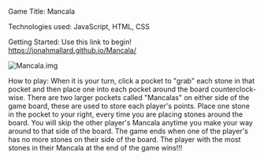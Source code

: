 Game Title: Mancala

Technologies used: JavaScript, HTML, CSS

Getting Started: Use this link to begin! https://jonahmallard.github.io/Mancala/

<img src="https://imgur.com/7Lc1oZZ" alt="Mancala.img">

How to play: When it is your turn, click a pocket to "grab" each stone in that pocket and then place one into each pocket around the board counterclock-wise. There are two larger pockets called "Mancalas" on either side of the game board, these are used to store each player's points. Place one stone in the pocket to your right, every time you are placing stones around the board. You will skip the other player's Mancala anytime you make your way around to that side of the board. The game ends when one of the player's has no more stones on their side of the board. The player with the most stones in their Mancala at the end of the game wins!!!

